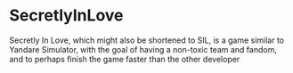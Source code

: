 # SecretlyInLove
Secretly In Love, which might also be shortened to SIL, is a game similar to Yandare Simulator, with the goal of having a non-toxic team and fandom, and to perhaps finish the game faster than the other developer
